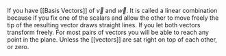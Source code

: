 If you have [[Basis Vectors]] of $\vec{v}$ and $\vec{w}$. It is called a linear combination because if you fix one of the scalars and allow the other to move freely the tip of the resulting vector draws straight lines. If you let both vectors transform freely. For most pairs of vectors you will be able to reach any point in the plane. Unless the [[vectors]] are sat right on top of each other, or zero. 

